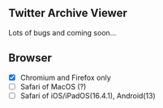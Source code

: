 Twitter Archive Viewer
---

Lots of bugs and coming soon...

## Browser

- [x] Chromium and Firefox only
- [ ] Safari of MacOS (?)
- [ ] Safari of iOS/iPadOS(16.4.1), Android(13)